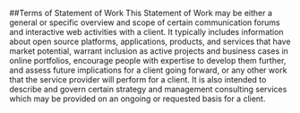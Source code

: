 ##Terms of Statement of Work
This Statement of Work may be either a general or specific overview and scope of certain communication forums and interactive web activities with a client. It typically includes information about open source platforms, applications, products, and services that have market potential, warrant inclusion as active projects and business cases in online portfolios, encourage people with expertise to develop them further, and assess future implications for a client going forward, or any other work that the service provider will perform for a client. It is also intended to describe and govern certain strategy and management consulting services which may be provided on an ongoing or requested basis for a client.

